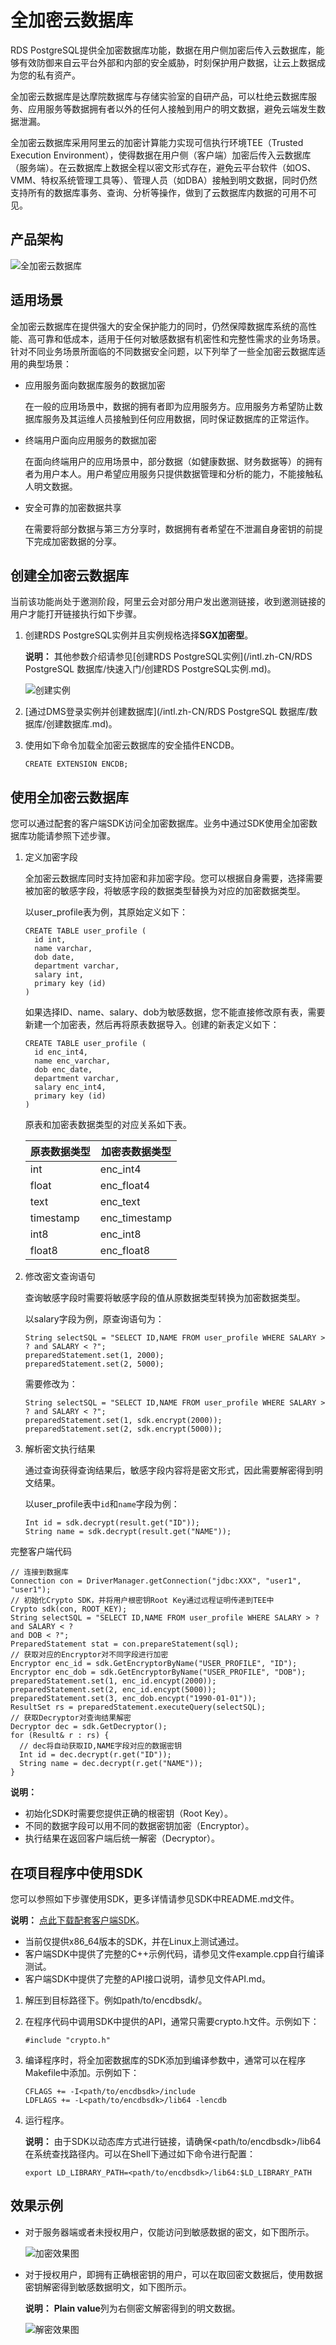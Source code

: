 # 全加密云数据库

RDS PostgreSQL提供全加密数据库功能，数据在用户侧加密后传入云数据库，能够有效防御来自云平台外部和内部的安全威胁，时刻保护用户数据，让云上数据成为您的私有资产。

全加密云数据库是达摩院数据库与存储实验室的自研产品，可以杜绝云数据库服务、应用服务等数据拥有者以外的任何人接触到用户的明文数据，避免云端发生数据泄漏。

全加密云数据库采用阿里云的加密计算能力实现可信执行环境TEE（Trusted Execution Environment），使得数据在用户侧（客户端）加密后传入云数据库（服务端）。在云数据库上数据全程以密文形式存在，避免云平台软件（如OS、VMM、特权系统管理工具等）、管理人员（如DBA）接触到明文数据，同时仍然支持所有的数据库事务、查询、分析等操作，做到了云数据库内数据的可用不可见。

## 产品架构

![全加密云数据库](https://static-aliyun-doc.oss-cn-hangzhou.aliyuncs.com/assets/img/zh-CN/6477559951/p67960.png)

## 适用场景

全加密云数据库在提供强大的安全保护能力的同时，仍然保障数据库系统的高性能、高可靠和低成本，适用于任何对敏感数据有机密性和完整性需求的业务场景。针对不同业务场景所面临的不同数据安全问题，以下列举了一些全加密云数据库适用的典型场景：

-   应用服务面向数据库服务的数据加密

    在一般的应用场景中，数据的拥有者即为应用服务方。应用服务方希望防止数据库服务及其运维人员接触到任何应用数据，同时保证数据库的正常运作。

-   终端用户面向应用服务的数据加密

    在面向终端用户的应用场景中，部分数据（如健康数据、财务数据等）的拥有者为用户本人。用户希望应用服务只提供数据管理和分析的能力，不能接触私人明文数据。

-   安全可靠的加密数据共享

    在需要将部分数据与第三方分享时，数据拥有者希望在不泄漏自身密钥的前提下完成加密数据的分享。


## 创建全加密云数据库

当前该功能尚处于邀测阶段，阿里云会对部分用户发出邀测链接，收到邀测链接的用户才能打开链接执行如下步骤。

1.  创建RDS PostgreSQL实例并且实例规格选择**SGX加密型**。

    **说明：** 其他参数介绍请参见[创建RDS PostgreSQL实例](/intl.zh-CN/RDS PostgreSQL 数据库/快速入门/创建RDS PostgreSQL实例.md)。

    ![创建实例](https://static-aliyun-doc.oss-cn-hangzhou.aliyuncs.com/assets/img/zh-CN/6477559951/p67970.png)

2.  [通过DMS登录实例并创建数据库](/intl.zh-CN/RDS PostgreSQL 数据库/数据库/创建数据库.md)。

3.  使用如下命令加载全加密云数据库的安全插件ENCDB。

    ```
    CREATE EXTENSION ENCDB;
    ```


## 使用全加密云数据库

您可以通过配套的客户端SDK访问全加密数据库。业务中通过SDK使用全加密数据库功能请参照下述步骤。

1.  定义加密字段

    全加密云数据库同时支持加密和非加密字段。您可以根据自身需要，选择需要被加密的敏感字段，将敏感字段的数据类型替换为对应的加密数据类型。

    以user\_profile表为例，其原始定义如下：

    ```
    CREATE TABLE user_profile (
      id int,
      name varchar,
      dob date,
      department varchar,
      salary int,
      primary key (id)
    )
    ```

    如果选择ID、name、salary、dob为敏感数据，您不能直接修改原有表，需要新建一个加密表，然后再将原表数据导入。创建的新表定义如下：

    ```
    CREATE TABLE user_profile (
      id enc_int4,
      name enc_varchar,
      dob enc_date,
      department varchar,
      salary enc_int4,
      primary key (id)
    )
    ```

    原表和加密表数据类型的对应关系如下表。

    |原表数据类型|加密表数据类型|
    |------|-------|
    |int|enc\_int4|
    |float|enc\_float4|
    |text|enc\_text|
    |timestamp|enc\_timestamp|
    |int8|enc\_int8|
    |float8|enc\_float8|

2.  修改密文查询语句

    查询敏感字段时需要将敏感字段的值从原数据类型转换为加密数据类型。

    以salary字段为例，原查询语句为：

    ```
    String selectSQL = "SELECT ID,NAME FROM user_profile WHERE SALARY > ? and SALARY < ?";
    preparedStatement.set(1, 2000);
    preparedStatement.set(2, 5000);
    ```

    需要修改为：

    ```
    String selectSQL = "SELECT ID,NAME FROM user_profile WHERE SALARY > ? and SALARY < ?";
    preparedStatement.set(1, sdk.encrypt(2000));
    preparedStatement.set(2, sdk.encrypt(5000));
    ```

3.  解析密文执行结果

    通过查询获得查询结果后，敏感字段内容将是密文形式，因此需要解密得到明文结果。

    以user\_profile表中`id`和`name`字段为例：

    ```
    Int id = sdk.decrypt(result.get("ID"));
    String name = sdk.decrypt(result.get("NAME"));
    ```


完整客户端代码

```
// 连接到数据库
Connection con = DriverManager.getConnection("jdbc:XXX", "user1", "user1");
// 初始化Crypto SDK，并将用户根密钥Root Key通过远程证明传递到TEE中
Crypto sdk(con, ROOT_KEY);
String selectSQL = "SELECT ID,NAME FROM user_profile WHERE SALARY > ? and SALARY < ?
and DOB < ?";
PreparedStatement stat = con.prepareStatement(sql);
// 获取对应的Encryptor对不同字段进行加密
Encryptor enc_id = sdk.GetEncryptorByName("USER_PROFILE", "ID");
Encryptor enc_dob = sdk.GetEncryptorByName("USER_PROFILE", "DOB");
preparedStatement.set(1, enc_id.encypt(2000));
preparedStatement.set(2, enc_id.encypt(5000));
preparedStatement.set(3, enc_dob.encypt("1990-01-01"));
ResultSet rs = preparedStatement.executeQuery(selectSQL);
// 获取Decryptor对查询结果解密
Decryptor dec = sdk.GetDecryptor();
for (Result& r : rs) {
  // dec将自动获取ID,NAME字段对应的数据密钥
  Int id = dec.decrypt(r.get("ID"));
  String name = dec.decrypt(r.get("NAME"));
}
```

**说明：**

-   初始化SDK时需要您提供正确的根密钥（Root Key）。
-   不同的数据字段可以用不同的数据密钥加密（Encryptor）。
-   执行结果在返回客户端后统一解密（Decryptor）。

## 在项目程序中使用SDK

您可以参照如下步骤使用SDK，更多详情请参见SDK中README.md文件。

**说明：** [点此下载配套客户端SDK](http://docs-aliyun.cn-hangzhou.oss.aliyun-inc.com/assets/attach/144151/cn_zh/1574652114855/encdbsdk.tar.gz)。

-   当前仅提供x86\_64版本的SDK，并在Linux上测试通过。
-   客户端SDK中提供了完整的C++示例代码，请参见文件example.cpp自行编译测试。
-   客户端SDK中提供了完整的API接口说明，请参见文件API.md。

1.  解压到目标路径下。例如path/to/encdbsdk/。
2.  在程序代码中调用SDK中提供的API，通常只需要crypto.h文件。示例如下：

    ```
    #include "crypto.h"
    ```

3.  编译程序时，将全加密数据库的SDK添加到编译参数中，通常可以在程序Makefile中添加。示例如下：

    ```
    CFLAGS += -I<path/to/encdbsdk>/include
    LDFLAGS += -L<path/to/encdbsdk>/lib64 -lencdb
    ```

4.  运行程序。

    **说明：** 由于SDK以动态库方式进行链接，请确保<path/to/encdbsdk\>/lib64在系统查找路径内。可以在Shell下通过如下命令进行配置：

    ```
    export LD_LIBRARY_PATH=<path/to/encdbsdk>/lib64:$LD_LIBRARY_PATH
    ```


## 效果示例

-   对于服务器端或者未授权用户，仅能访问到敏感数据的密文，如下图所示。

    ![加密效果图](https://static-aliyun-doc.oss-cn-hangzhou.aliyuncs.com/assets/img/zh-CN/6477559951/p67977.png)

-   对于授权用户，即拥有正确根密钥的用户，可以在取回密文数据后，使用数据密钥解密得到敏感数据明文，如下图所示。

    **说明：** **Plain value**列为右侧密文解密得到的明文数据。

    ![解密效果图](https://static-aliyun-doc.oss-cn-hangzhou.aliyuncs.com/assets/img/zh-CN/6477559951/p67978.png)


